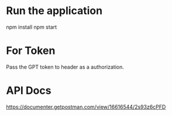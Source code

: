 # Run the application
npm install
npm start

# For Token
Pass the GPT token to header as a authorization.

# API Docs
https://documenter.getpostman.com/view/16616544/2s93z6cPFD
